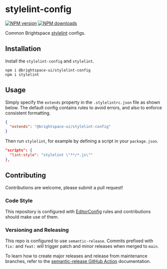 # stylelint-config
[![NPM version](https://img.shields.io/npm/v/@brightspace-ui/stylelint-config.svg)](https://www.npmjs.org/package/@brightspace-ui/stylelint-config)
[![NPM downloads](https://img.shields.io/npm/dt/@brightspace-ui/stylelint-config.svg)](https://www.npmjs.com/package/@brightspace-ui/stylelint-config)

Common Brightspace [stylelint](https://stylelint.io/) configs.

## Installation

Install the `stylelint-config` and `stylelint`.
```shell
npm i @brightspace-ui/stylelint-config
npm i stylelint
```

## Usage

Simply specify the `extends` property in the `.stylelintrc.json` file as shown below. The default config contains rules to avoid errors, and also to enforce consistent formatting.

```json
{
  "extends": "@brightspace-ui/stylelint-config"
}
```

Then run `stylelint`, for example by defining a script in your `package.json`.

```json
"scripts": {
  "lint:style": "stylelint \"**/*.js\""
},
```

## Contributing

Contributions are welcome, please submit a pull request!

### Code Style

This repository is configured with [EditorConfig](http://editorconfig.org) rules and contributions should make use of them.

### Versioning and Releasing

This repo is configured to use `semantic-release`. Commits prefixed with `fix:` and `feat:` will trigger patch and minor releases when merged to `main`.

To learn how to create major releases and release from maintenance branches, refer to the [semantic-release GitHub Action](https://github.com/BrightspaceUI/actions/tree/main/semantic-release) documentation.
